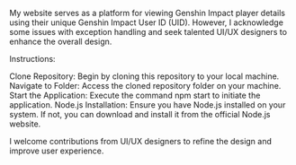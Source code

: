 My website serves as a platform for viewing Genshin Impact player details using their unique Genshin Impact User ID (UID). However, I acknowledge some issues with exception handling and seek talented UI/UX designers to enhance the overall design.

Instructions:

Clone Repository: Begin by cloning this repository to your local machine.
Navigate to Folder: Access the cloned repository folder on your machine.
Start the Application: Execute the command npm start to initiate the application.
Node.js Installation: Ensure you have Node.js installed on your system. If not, you can download and install it from the official Node.js website.

I welcome contributions from UI/UX designers to refine the design and improve user experience.
